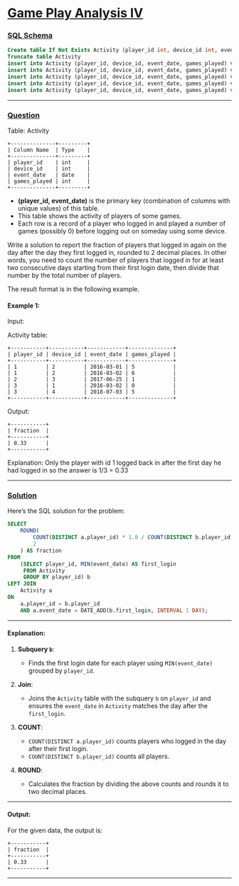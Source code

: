 # [Game Play Analysis IV](#game-play-analysis-iv)

### [SQL Schema](#sql-schema)
```sql
Create table If Not Exists Activity (player_id int, device_id int, event_date date, games_played int)
Truncate table Activity
insert into Activity (player_id, device_id, event_date, games_played) values ('1', '2', '2016-03-01', '5')
insert into Activity (player_id, device_id, event_date, games_played) values ('1', '2', '2016-03-02', '6')
insert into Activity (player_id, device_id, event_date, games_played) values ('2', '3', '2017-06-25', '1')
insert into Activity (player_id, device_id, event_date, games_played) values ('3', '1', '2016-03-02', '0')
insert into Activity (player_id, device_id, event_date, games_played) values ('3', '4', '2018-07-03', '5')
```

---

### [Question](#question)

Table: Activity
```
+--------------+---------+
| Column Name  | Type    |
+--------------+---------+
| player_id    | int     |
| device_id    | int     |
| event_date   | date    |
| games_played | int     |
+--------------+---------+
```
- **(player_id, event_date)** is the primary key (combination of columns with unique values) of this table.
- This table shows the activity of players of some games.
- Each row is a record of a player who logged in and played a number of games (possibly 0) before logging out on someday using some device.
 

Write a solution to report the fraction of players that logged in again on the day after the day they first logged in, rounded to 2 decimal places. In other words, you need to count the number of players that logged in for at least two consecutive days starting from their first login date, then divide that number by the total number of players.

The result format is in the following example.

 

#### Example 1:

Input: 

Activity table:
```
+-----------+-----------+------------+--------------+
| player_id | device_id | event_date | games_played |
+-----------+-----------+------------+--------------+
| 1         | 2         | 2016-03-01 | 5            |
| 1         | 2         | 2016-03-02 | 6            |
| 2         | 3         | 2017-06-25 | 1            |
| 3         | 1         | 2016-03-02 | 0            |
| 3         | 4         | 2018-07-03 | 5            |
+-----------+-----------+------------+--------------+
```
Output: 
```
+-----------+
| fraction  |
+-----------+
| 0.33      |
+-----------+
```
Explanation: 
Only the player with id 1 logged back in after the first day he had logged in so the answer is 1/3 = 0.33

---

### [Solution](#solution)

Here’s the SQL solution for the problem:

```sql
SELECT 
    ROUND(
        COUNT(DISTINCT a.player_id) * 1.0 / COUNT(DISTINCT b.player_id), 
        2
    ) AS fraction
FROM 
    (SELECT player_id, MIN(event_date) AS first_login
     FROM Activity
     GROUP BY player_id) b
LEFT JOIN 
    Activity a
ON 
    a.player_id = b.player_id 
    AND a.event_date = DATE_ADD(b.first_login, INTERVAL 1 DAY);
```

---

#### Explanation:

1. **Subquery `b`**:
   - Finds the first login date for each player using `MIN(event_date)` grouped by `player_id`.

2. **Join**:
   - Joins the `Activity` table with the subquery `b` on `player_id` and ensures the `event_date` in `Activity` matches the day after the `first_login`.

3. **COUNT**:
   - `COUNT(DISTINCT a.player_id)` counts players who logged in the day after their first login.
   - `COUNT(DISTINCT b.player_id)` counts all players.

4. **ROUND**:
   - Calculates the fraction by dividing the above counts and rounds it to two decimal places.

---

#### Output:
For the given data, the output is:
```
+-----------+
| fraction  |
+-----------+
| 0.33      |
+-----------+
```

---
